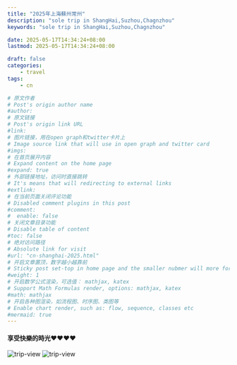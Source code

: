```yaml
---
title: "2025年上海蘇州常州"
description: "sole trip in ShangHai,Suzhou,Chagnzhou"
keywords: "sole trip in ShangHai,Suzhou,Chagnzhou"

date: 2025-05-17T14:34:24+08:00
lastmod: 2025-05-17T14:34:24+08:00

draft: false
categories:
    - travel
tags:
    - cn

# 原文作者
# Post's origin author name
#author:
# 原文链接
# Post's origin link URL
#link:
# 图片链接，用在open graph和twitter卡片上
# Image source link that will use in open graph and twitter card
#imgs:
# 在首页展开内容
# Expand content on the home page
#expand: true
# 外部链接地址，访问时直接跳转
# It's means that will redirecting to external links
#extlink:
# 在当前页面关闭评论功能
# Disabled comment plugins in this post
#comment:
#  enable: false
# 关闭文章目录功能
# Disable table of content
#toc: false
# 绝对访问路径
# Absolute link for visit
#url: "cn-shanghai-2025.html"
# 开启文章置顶，数字越小越靠前
# Sticky post set-top in home page and the smaller nubmer will more forward.
#weight: 1
# 开启数学公式渲染，可选值： mathjax, katex
# Support Math Formulas render, options: mathjax, katex
#math: mathjax
# 开启各种图渲染，如流程图、时序图、类图等
# Enable chart render, such as: flow, sequence, classes etc
#mermaid: true
---
```


#### 享受快樂的時光❤️❤️❤️❤️
![trip-view](/imgs/trips/2025/shanghai/trip-food.png)
![trip-view](/imgs/trips/2025/shanghai/trip-view.png)
